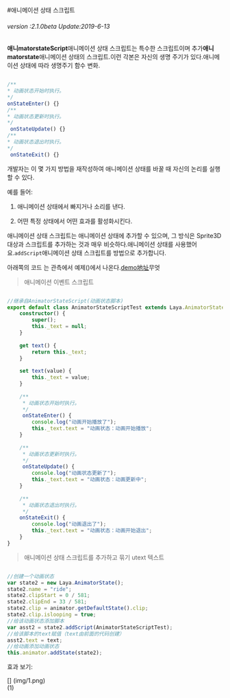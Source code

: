 #애니메이션 상태 스크립트

###### *version :2.1.0beta   Update:2019-6-13*

​**애니matorstateScript**애니메이션 상태 스크립트는 특수한 스크립트이며 추가**애니matorstate**애니메이션 상태의 스크립트.이런 각본은 자신의 생명 주기가 있다.애니메이션 상태에 따라 생명주기 함수 변화.


```typescript

/**
* 动画状态开始时执行。
*/
onStateEnter() {}
/**
* 动画状态更新时执行。
*/
 onStateUpdate() {}
/**
* 动画状态退出时执行。
*/
 onStateExit() {}
```


개발자는 이 몇 가지 방법을 재작성하여 애니메이션 상태를 바꿀 때 자신의 논리를 실행할 수 있다.

예를 들어:

1. 애니메이션 상태에서 빠지거나 소리를 낸다.

2. 어떤 특정 상태에서 어떤 효과를 활성화시킨다.

애니메이션 상태 스크립트는 애니메이션 상태에 추가할 수 있으며, 그 방식은 Sprite3D 대상과 스크립트를 추가하는 것과 매우 비슷하다.애니메이션 상태를 사용했어요.`addScript`애니메이션 상태 스크립트를 방법으로 추가합니다.

아래쪽의 코드 는 관측에서 예제()에서 나온다.[demo地址](https://layaair.ldc.layabox.com/demo2/?language=ch&category=3d&group=Animation3D&name=AnimatorStateScriptDemo)무엇

> 애니메이션 이벤트 스크립트


```typescript

//继承自AnimatorStateScript(动画状态脚本)
export default class AnimatorStateScriptTest extends Laya.AnimatorStateScript {
    constructor() {
        super();
        this._text = null;
    }
    
	get text() {
		return this._text;
	}
    
	set text(value) {
		this._text = value;
	}
    
	/**
	 * 动画状态开始时执行。
	 */
	 onStateEnter() {
		console.log("动画开始播放了");
		this._text.text = "动画状态：动画开始播放";
	}
	
	/**
	 * 动画状态更新时执行。
	 */
	 onStateUpdate() {
		console.log("动画状态更新了");
		this._text.text = "动画状态：动画更新中";
	}
	
	/**
	 * 动画状态退出时执行。
	 */
	onStateExit() {
		console.log("动画退出了");
		this._text.text = "动画状态：动画开始退出";
	}
}
```


> 애니메이션 상태 스크립트를 추가하고 묶기 utext 텍스트


```typescript

//创建一个动画状态
var state2 = new Laya.AnimatorState();
state2.name = "ride";
state2.clipStart = 0 / 581;
state2.clipEnd = 33 / 581;
state2.clip = animator.getDefaultState().clip;
state2.clip.islooping = true;
//给该动画状态添加脚本
var asst2 = state2.addScript(AnimatorStateScriptTest);
//给该脚本的text赋值（text由前面的代码创建）
asst2.text = text;
//给动画添加动画状态
this.animator.addState(state2);
```


효과 보기:

[] (img/1.png)<br>(1)